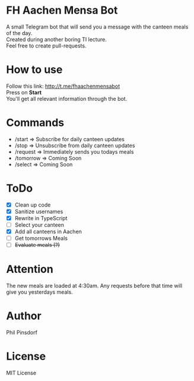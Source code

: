 # FH Aachen Mensa Bot
A small Telegram bot that will send you a message with the canteen meals of the day. \
Created during another boring TI lecture. \
Feel free to create pull-requests.

# How to use
Follow this link: http://t.me/fhaachenmensabot \
Press on **Start** \
You'll get all relevant information through the bot.

# Commands
- /start => Subscribe for daily canteen updates
- /stop => Unsubscribe from daily canteen updates
- /request => Immediately sends you todays meals
- /tomorrow => Coming Soon
- /select => Coming Soon

# ToDo
- [x] Clean up code
- [x] Sanitize usernames
- [x] Rewrite in TypeScript
- [ ] Select your canteen
- [x] Add all canteens in Aachen
- [ ] Get tomorrows Meals
- [ ] ~~Evaluate meals (?)~~

# Attention
The new meals are loaded at 4:30am. Any requests before that time will give you yesterdays meals.

# Author
Phil Pinsdorf

# License
MIT License
